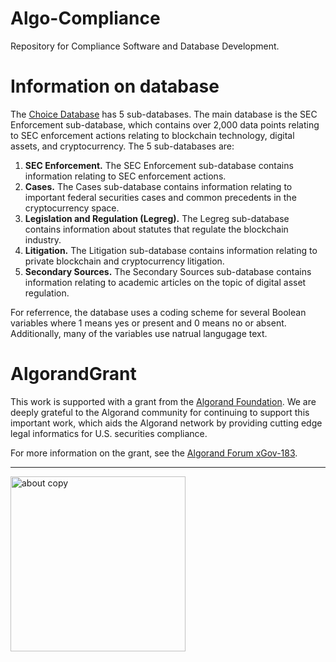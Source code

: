 # Algo-Compliance
Repository for Compliance Software and Database Development.

# Information on database

The [Choice Database](https://github.com/ChoiceCoin/algo-compliance/tree/main/choice-database) has 5 sub-databases. The main database is the SEC Enforcement sub-database, which contains over 2,000 data points relating to SEC enforcement actions relating to blockchain technology, digital assets, and cryptocurrency. The 5 sub-databases are:

1. **SEC Enforcement.** The SEC Enforcement sub-database contains information relating to SEC enforcement actions.
2. **Cases.** The Cases sub-database contains information relating to important federal securities cases and common precedents in the cryptocurrency space. 
3. **Legislation and Regulation (Legreg).** The Legreg sub-database contains information about statutes that regulate the blockchain industry.
4. **Litigation.** The Litigation sub-database contains information relating to private blockchain and cryptocurrency litigation.
5. **Secondary Sources.** The Secondary Sources sub-database contains information relating to academic articles on the topic of digital asset regulation.

For referrence, the database uses a coding scheme for several Boolean variables where 1 means yes or present and 0 means no or absent. Additionally, many of the variables use natrual langugage text.

# AlgorandGrant

This work is supported with a grant from the [Algorand Foundation](https://algorand.co/). We are deeply grateful to the Algorand community for continuing to support this important work, which aids the Algorand network by providing cutting edge legal informatics for U.S. securities compliance.

For more information on the grant, see the [Algorand Forum xGov-183](https://forum.algorand.org/t/xgov-183-choice-coin-compliance/11761).

____________________________

<img width="280" alt="about copy" src="https://github.com/ChoiceCoin/algo-compliance/assets/87402354/06d2a8a8-aadf-4609-a36a-122daab5130b">




